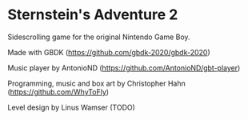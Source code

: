 # Sternstein's Adventure 2
Sidescrolling game for the original Nintendo Game Boy.

Made with GBDK (https://github.com/gbdk-2020/gbdk-2020)

Music player by AntonioND (https://github.com/AntonioND/gbt-player)

Programming, music and box art by Christopher Hahn (https://github.com/WhyToFly)

Level design by Linus Wamser (TODO)
